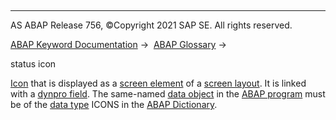   

* * *

AS ABAP Release 756, ©Copyright 2021 SAP SE. All rights reserved.

[ABAP Keyword Documentation](javascript:call_link\('abenabap.htm'\)) →  [ABAP Glossary](javascript:call_link\('abenabap_glossary.htm'\)) → 

status icon

[Icon](javascript:call_link\('abenicon_glosry.htm'\) "Glossary Entry") that is displayed as a [screen element](javascript:call_link\('abenscreen_element_glosry.htm'\) "Glossary Entry") of a [screen layout](javascript:call_link\('abenscreen_glosry.htm'\) "Glossary Entry"). It is linked with a [dynpro field](javascript:call_link\('abendynpro_field_glosry.htm'\) "Glossary Entry"). The same-named [data object](javascript:call_link\('abendata_object_glosry.htm'\) "Glossary Entry") in the [ABAP program](javascript:call_link\('abenabap_program_glosry.htm'\) "Glossary Entry") must be of the [data type](javascript:call_link\('abendata_type_glosry.htm'\) "Glossary Entry") ICONS in the [ABAP Dictionary](javascript:call_link\('abenabap_dictionary_glosry.htm'\) "Glossary Entry").